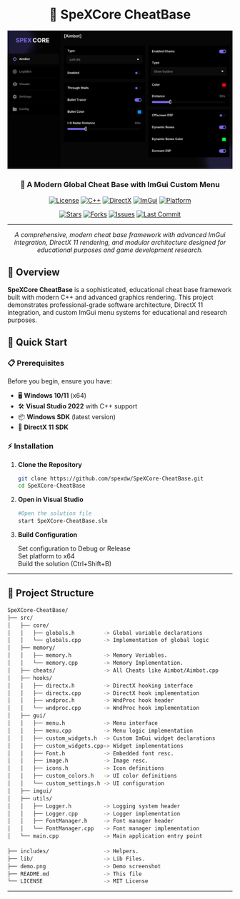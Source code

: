 <div align="center">

# 🎯 SpeXCore CheatBase

<img src="demo.png" alt="SpeXCore CheatBase Demo" width="600"/>

### 🚀 A Modern Global Cheat Base with ImGui Custom Menu

[![License](https://img.shields.io/badge/License-MIT-blue.svg?style=for-the-badge)](LICENSE)
[![C++](https://img.shields.io/badge/C++-00599C?style=for-the-badge&logo=c%2B%2B&logoColor=white)](https://isocpp.org/)
[![DirectX](https://img.shields.io/badge/DirectX-11-green?style=for-the-badge&logo=microsoft&logoColor=white)](https://docs.microsoft.com/en-us/windows/win32/directx)
[![ImGui](https://img.shields.io/badge/ImGui-1.89-orange?style=for-the-badge&logo=c%2B%2B&logoColor=white)](https://github.com/ocornut/imgui)
[![Platform](https://img.shields.io/badge/Platform-Windows-lightgrey?style=for-the-badge&logo=windows&logoColor=white)](https://www.microsoft.com/windows/)

[![Stars](https://img.shields.io/github/stars/spexdw/SpeXCore-CheatBase?style=for-the-badge&logo=github)](https://github.com/spexdw/SpeXCore-CheatBase/stargazers)
[![Forks](https://img.shields.io/github/forks/spexdw/SpeXCore-CheatBase?style=for-the-badge&logo=github)](https://github.com/spexdw/SpeXCore-CheatBase/network/members)
[![Issues](https://img.shields.io/github/issues/spexdw/SpeXCore-CheatBase?style=for-the-badge&logo=github)](https://github.com/spexdw/SpeXCore-CheatBase/issues)
[![Last Commit](https://img.shields.io/github/last-commit/spexdw/SpeXCore-CheatBase?style=for-the-badge&logo=github)](https://github.com/spexdw/SpeXCore-CheatBase/commits)

---

*A comprehensive, modern cheat base framework with advanced ImGui integration, DirectX 11 rendering, and modular architecture designed for educational purposes and game development research.*

</div>

## 🌟 Overview

**SpeXCore CheatBase** is a sophisticated, educational cheat base framework built with modern C++ and advanced graphics rendering. This project demonstrates professional-grade software architecture, DirectX 11 integration, and custom ImGui menu systems for educational and research purposes.


## 🚀 Quick Start

### 📋 Prerequisites

Before you begin, ensure you have:

- 🖥️ **Windows 10/11** (x64)
- 🛠️ **Visual Studio 2022** with C++ support
- 📦 **Windows SDK** (latest version)
- 🎯 **DirectX 11 SDK**

### ⚡ Installation

1. **Clone the Repository**
   ```bash
   git clone https://github.com/spexdw/SpeXCore-CheatBase.git
   cd SpeXCore-CheatBase
   ```
2. **Open in Visual Studio**
   ```bash
   #Open the solution file
   start SpeXCore-CheatBase.sln
   ```
3. **Build Configuration**
   <p>
   Set configuration to Debug or Release <br>
   Set platform to x64 <br>
   Build the solution (Ctrl+Shift+B)</p>


---

## 📁 Project Structure
```bash
SpeXCore-CheatBase/
├── src/
│   ├── core/
│   │   ├── globals.h         -> Global variable declarations
│   │   └── globals.cpp       -> Implementation of global logic
│   ├── memory/
│   │   ├── memory.h          -> Memory Veriables.
│   │   └── memory.cpp        -> Memory Implementation.
│   ├── cheats/               -> All Cheats like Aimbot/Aimbot.cpp
│   ├── hooks/
│   │   ├── directx.h         -> DirectX hooking interface
│   │   ├── directx.cpp       -> DirectX hook implementation
│   │   ├── wndproc.h         -> WndProc hook header
│   │   └── wndproc.cpp       -> WndProc hook implementation
│   ├── gui/
│   │   ├── menu.h            -> Menu interface
│   │   ├── menu.cpp          -> Menu logic implementation
│   │   ├── custom_widgets.h  -> Custom ImGui widget declarations
│   │   ├── custom_widgets.cpp-> Widget implementations
│   │   ├── Font.h            -> Embedded font resc.
│   │   ├── image.h           -> Image resc.
│   │   ├── icons.h           -> Icon definitions 
│   │   ├── custom_colors.h   -> UI color definitions
│   │   └── custom_settings.h -> UI configuration
│   ├── imgui/
│   ├── utils/
│   │   ├── Logger.h          -> Logging system header
│   │   ├── Logger.cpp        -> Logger implementation
│   │   ├── FontManager.h     -> Font manager header
│   │   └── FontManager.cpp   -> Font manager implementation
│   └── main.cpp              -> Main application entry point

├── includes/                 -> Helpers.
├── lib/                      -> Lib Files.
├── demo.png                  -> Demo screenshot
├── README.md                 -> This file
└── LICENSE                   -> MIT License
```
---
